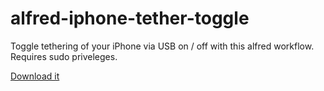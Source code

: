 alfred-iphone-tether-toggle
===========================

Toggle tethering of your iPhone via USB on / off with this alfred workflow. Requires sudo priveleges.

[Download it](https://github.com/lemonlee/alfred-iphone-tether-toggle/blob/master/iPhone%20Tethering%20Toggle.alfredworkflow?raw=true)
